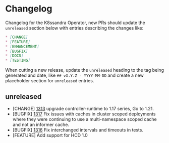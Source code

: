 # Changelog

Changelog for the K8ssandra Operator, new PRs should update the `unreleased` section below with entries describing the changes like:

```markdown
* [CHANGE]
* [FEATURE]
* [ENHANCEMENT]
* [BUGFIX]
* [DOCS]
* [TESTING]
```

When cutting a new release, update the `unreleased` heading to the tag being generated and date, like `## vX.Y.Z - YYYY-MM-DD` and create a new placeholder section for  `unreleased` entries.

## unreleased

* [CHANGE] [1313](https://github.com/k8ssandra/k8ssandra-operator/issues/1313) upgrade controller-runtime to 1.17 series, Go to 1.21.
* [BUGFIX] [1317](https://github.com/k8ssandra/k8ssandra-operator/issues/1317) Fix issues with caches in cluster scoped deployments where they were continuing to use a multi-namespace scoped cache and not an informer cache.
* [BUGFIX] [1316](https://github.com/k8ssandra/k8ssandra-operator/issues/1316) Fix interchanged intervals and timeouts in tests.
* [FEATURE] Add support for HCD 1.0
